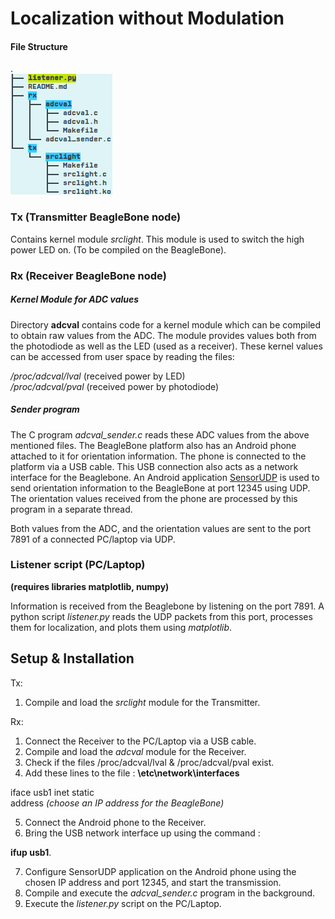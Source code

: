 # Localization without Modulation
#### File Structure  
.  
![File Structure](./files.png)

### Tx (Transmitter BeagleBone node)
Contains kernel module _srclight_.
This module is used to switch the high power LED on.
(To be compiled on the BeagleBone).

### Rx (Receiver BeagleBone node)

##### Kernel Module for ADC values
Directory **adcval** contains code for a kernel module which can be compiled to obtain raw values from the ADC.
The module provides values both from the photodiode as well as the LED (used as a receiver).
These kernel values can be accessed from user space by reading the files:  

_/proc/adcval/lval_   (received power by LED)  
_/proc/adcval/pval_   (received power by photodiode)  

##### Sender program
The C program *adcval\_sender.c* reads these ADC values from the above mentioned files.
The BeagleBone platform also has an Android phone attached to it for orientation information.
The phone is connected to the platform via a USB cable.
This USB connection also acts as a network interface for the Beaglebone.
An Android application [SensorUDP](https://play.google.com/store/apps/details?id=jp.ac.ehime_u.cite.sasaki.SensorUdp&hl=en) is used to send orientation information to the BeagleBone at port 12345 using UDP.
The orientation values received from the phone are processed by this program in a separate thread.  

Both values from the ADC, and the orientation values are sent to the port 7891 of a connected PC/laptop via UDP.


### Listener script (PC/Laptop)
**(requires libraries matplotlib, numpy)**

Information is received from the Beaglebone by listening on the port 7891.
A python script *listener.py* reads the UDP packets from this port, processes them for localization, and plots them using *matplotlib*.


## Setup & Installation
Tx:
1. Compile and load the *srclight* module for the Transmitter.  

Rx:
1. Connect the Receiver to the PC/Laptop via a USB cable.  
2. Compile and load the *adcval* module for the Receiver.  
3. Check if the files /proc/adcval/lval & /proc/adcval/pval exist.  
4. Add these lines to the file : **\etc\network\interfaces**   

  iface usb1 inet static  
    address *(choose an IP address for the BeagleBone)*  

5. Connect the Android phone to the Receiver.  
6. Bring the USB network interface up using the command :  

  **ifup usb1**.  

7. Configure SensorUDP application on the Android phone using the chosen IP address and port 12345, and start the transmission.  
8. Compile and execute the *adcval_sender.c* program in the background.
9. Execute the *listener.py* script on the PC/Laptop.  
